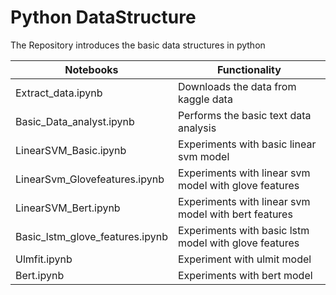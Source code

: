 
# Python DataStructure

The Repository introduces the basic data structures in python


| Notebooks  | Functionality |
| ------------- | ------------- |
| Extract_data.ipynb  | Downloads the data from kaggle data  |
| Basic_Data_analyst.ipynb  | Performs the basic text data analysis   |
| LinearSVM_Basic.ipynb  | Experiments with basic linear svm model  |
| LinearSvm_Glovefeatures.ipynb  | Experiments with linear svm model with glove features  |
| LinearSVM_Bert.ipynb  | Experiments with linear svm model with bert features  |
| Basic_lstm_glove_features.ipynb  | Experiments with basic lstm model with glove features  |
| Ulmfit.ipynb  | Experiment with ulmit model  |
| Bert.ipynb  | Experiments with bert model  

